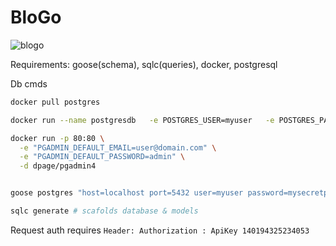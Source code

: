 # BloGo

![blogo](https://github.com/user-attachments/assets/73108bb4-5b7a-4255-ac74-d99ca8da3c1e)

Requirements: goose(schema), sqlc(queries), docker, postgresql

Db cmds

``` bash
docker pull postgres

docker run --name postgresdb   -e POSTGRES_USER=myuser   -e POSTGRES_PASSWORD=mysecretpassword   -e POSTGRES_DB=postgresdb   -v $(pwd)/db:/docker-entrypoint-initdb.d/   -p 5432:5432   -d postgres

docker run -p 80:80 \
  -e "PGADMIN_DEFAULT_EMAIL=user@domain.com" \
  -e "PGADMIN_DEFAULT_PASSWORD=admin" \
  -d dpage/pgadmin4


goose postgres "host=localhost port=5432 user=myuser password=mysecretpassword dbname=blogoDb sslmode=disable" up

sqlc generate # scafolds database & models
```

Request auth requires `Header: Authorization : ApiKey 140194325234053`
